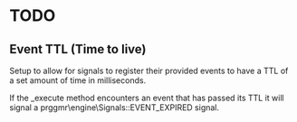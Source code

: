 # TODO

## Event TTL (Time to live)
Setup to allow for signals to register their provided events to have a TTL
of a set amount of time in milliseconds.

If the _execute method encounters an event that has passed its TTL it will
signal a prggmr\engine\Signals::EVENT_EXPIRED signal.